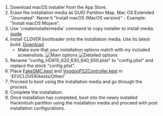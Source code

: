 1. Download macOS installer from the App Store.  
2. Erase the installation media as GUID Partition Map, Mac OS Extended "Journaled". Name it "Install macOS (MacOS version)" - Example: "Install macOS Mojave".  
3. Use 'createinstallermedia' command to copy installer to install media. [guide](https://support.apple.com/en-us/ht201372)  
4. Install CLOVER bootloader onto the installation media. Use its latest build. [Download](https://sourceforge.net/projects/cloverefiboot/)
	* Make sure that your installation options match with my included screenshots.
![Main options](https://i.imgur.com/tP3aksE.png)
![Detailed options](https://i.imgur.com/P1tiD4k.png)  
5. Rename "config_HD615_620_630_640_650.plist" to "config.plist" and replace the stock "config.plist".
6. Place [FakeSMC.kext](https://bitbucket.org/RehabMan/os-x-fakesmc-kozlek/downloads/) and [VoodooPS2Controller.kext](https://bitbucket.org/RehabMan/os-x-voodoo-ps2-controller/downloads/) in 'EFI/CLOVER/kexts/Other/'
7. Proceed to boot using the installation media and go through the process.  
8. Complete the installation.  
9. Once installation has completed, boot into the newly installed Hackintosh partition using the installation media and proceed with post installation configurations.  
